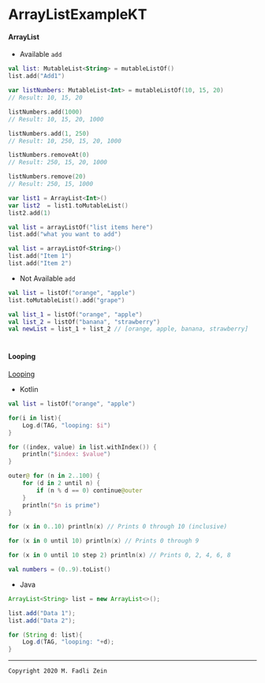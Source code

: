 # ArrayListExampleKT

#### ArrayList
- Available `add`
```kotlin
val list: MutableList<String> = mutableListOf()
list.add("Add1")
```
```kotlin
var listNumbers: MutableList<Int> = mutableListOf(10, 15, 20)
// Result: 10, 15, 20

listNumbers.add(1000)
// Result: 10, 15, 20, 1000

listNumbers.add(1, 250)
// Result: 10, 250, 15, 20, 1000

listNumbers.removeAt(0)
// Result: 250, 15, 20, 1000

listNumbers.remove(20)
// Result: 250, 15, 1000
```
```kotlin
var list1 = ArrayList<Int>()
var list2  = list1.toMutableList()
list2.add(1)
```
```kotlin
val list = arrayListOf("list items here")
list.add("what you want to add")
```
```kotlin
val list = arrayListOf<String>()
list.add("Item 1")
list.add("Item 2")
```

- Not Available `add`
```kotlin
val list = listOf("orange", "apple")
list.toMutableList().add("grape")

val list_1 = listOf("orange", "apple")
val list_2 = listOf("banana", "strawberry")
val newList = list_1 + list_2 // [orange, apple, banana, strawberry]
```

#
#### Looping

[Looping](https://kotlinlang.org/docs/tutorials/kotlin-for-py/loops.html)

- Kotlin
```kotlin
val list = listOf("orange", "apple")

for(i in list){
    Log.d(TAG, "looping: $i")
}

for ((index, value) in list.withIndex()) {
    println("$index: $value")
}

outer@ for (n in 2..100) {
    for (d in 2 until n) {
        if (n % d == 0) continue@outer
    }
    println("$n is prime")
}
```
```kotlin
for (x in 0..10) println(x) // Prints 0 through 10 (inclusive)

for (x in 0 until 10) println(x) // Prints 0 through 9

for (x in 0 until 10 step 2) println(x) // Prints 0, 2, 4, 6, 8

val numbers = (0..9).toList()
```
- Java
```java
ArrayList<String> list = new ArrayList<>();

list.add("Data 1");
list.add("Data 2");

for (String d: list){
    Log.d(TAG, "looping: "+d);
}
```

---

```
Copyright 2020 M. Fadli Zein
```